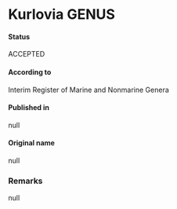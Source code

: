 # Kurlovia GENUS

#### Status
ACCEPTED

#### According to
Interim Register of Marine and Nonmarine Genera

#### Published in
null

#### Original name
null

### Remarks
null